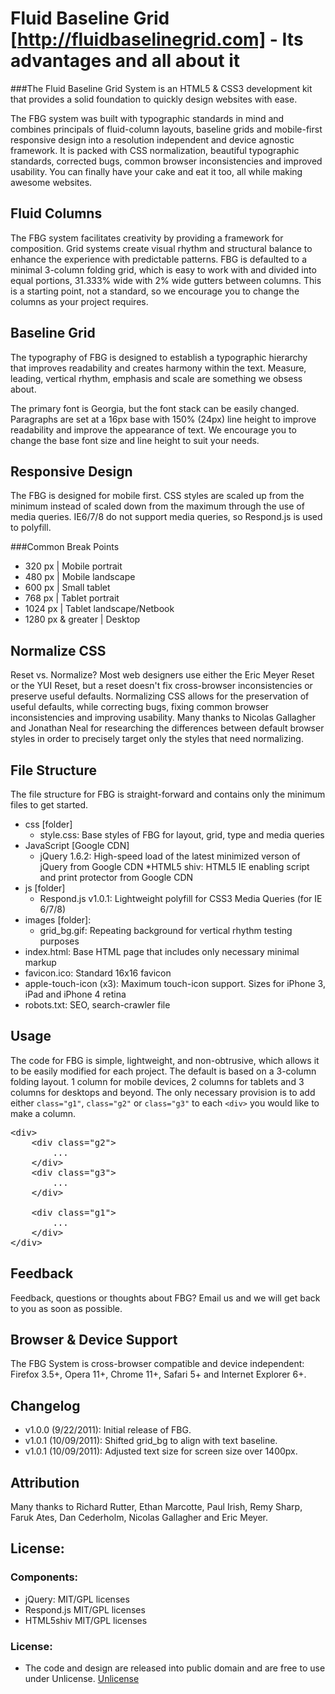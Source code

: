 # Fluid Baseline Grid [http://fluidbaselinegrid.com] - Its advantages and all about it 
###The Fluid Baseline Grid System is an HTML5 & CSS3 development kit that provides a solid foundation to quickly design websites with ease.

The FBG system was built with typographic standards in mind and combines principals of fluid-column layouts, baseline grids and mobile-first responsive design into a resolution independent and device agnostic framework. It is packed with CSS normalization, beautiful typographic standards, corrected bugs, common browser inconsistencies and improved usability. You can finally have your cake and eat it too, all while making awesome websites.

## Fluid Columns
The FBG system facilitates creativity by providing a framework for composition. Grid systems create visual rhythm and structural balance to enhance the experience with predictable patterns.
FBG is defaulted to a minimal 3-column folding grid, which is easy to work with and divided into equal portions, 31.333% wide with 2% wide gutters between columns. This is a starting point, not a standard, so we encourage you to change the columns as your project requires.

## Baseline Grid
The typography of FBG is designed to establish a typographic hierarchy that improves readability and creates harmony within the text. Measure, leading, vertical rhythm, emphasis and scale are something we obsess about.

The primary font is Georgia, but the font stack can be easily changed. Paragraphs are set at a 16px base with 150% (24px) line height to improve readability and improve the appearance of text. We encourage you to change the base font size and line height to suit your needs.

## Responsive Design
The FBG is designed for mobile first. CSS styles are scaled up from the minimum instead of scaled down from the maximum through the use of media queries. IE6/7/8 do not support media queries, so Respond.js is used to polyfill.

###Common Break Points
* 320 px | Mobile portrait
* 480 px | Mobile landscape
* 600 px | Small tablet
* 768 px | Tablet portrait
* 1024 px | Tablet landscape/Netbook
* 1280 px & greater | Desktop

## Normalize CSS
Reset vs. Normalize? Most web designers use either the Eric Meyer Reset or the YUI Reset, but a reset doesn't fix cross-browser inconsistencies or preserve useful defaults. Normalizing CSS allows for the preservation of useful defaults, while correcting bugs, fixing common browser inconsistencies and improving usability. Many thanks to Nicolas Gallagher and Jonathan Neal for researching the differences between default browser styles in order to precisely target only the styles that need normalizing.

## File Structure
The file structure for FBG is straight-forward and contains only the minimum files to get started.

* css [folder]
	* style.css: Base styles of FBG for layout, grid, type and media queries
* JavaScript [Google CDN]
	* jQuery 1.6.2: High-speed load of the latest minimized verson of jQuery from Google CDN
*HTML5 shiv: HTML5 IE enabling script and print protector from Google CDN
* js [folder]
	* Respond.js v1.0.1: Lightweight polyfill for CSS3 Media Queries (for IE 6/7/8)
* images [folder]:
	* grid_bg.gif: Repeating background for vertical rhythm testing purposes
* index.html: Base HTML page that includes only necessary minimal markup
* favicon.ico: Standard 16x16 favicon
* apple-touch-icon (x3): Maximum touch-icon support. Sizes for iPhone 3, iPad and iPhone 4 retina
* robots.txt: SEO, search-crawler file

## Usage

The code for FBG is simple, lightweight, and non-obtrusive, which allows it to be easily modified for each project. The default is based on a 3-column folding layout. 1 column for mobile devices, 2 columns for tablets and 3 columns for desktops and beyond. The only necessary provision is to add either <code>class="g1"</code>, <code>class="g2"</code> or <code>class="g3"</code> to each <code>&lt;div&gt;</code> you would like to make a column.

<pre>&lt;div&gt;
	&lt;div class="g2"&gt;
		...
	&lt;/div&gt;
	&lt;div class="g3"&gt;
		...
	&lt;/div&gt;

	&lt;div class="g1"&gt;
		...
	&lt;/div&gt;
&lt;/div&gt;</pre>

## Feedback
Feedback, questions or thoughts about FBG? Email us and we will get back to you as soon as possible.

## Browser & Device Support
The FBG System is cross-browser compatible and device independent: Firefox 3.5+, Opera 11+, Chrome 11+, Safari 5+ and Internet Explorer 6+.

## Changelog
* v1.0.0 (9/22/2011): Initial release of FBG.
* v1.0.1 (10/09/2011): Shifted grid_bg to align with text baseline.
* v1.0.1 (10/09/2011): Adjusted text size for screen size over 1400px.

## Attribution
Many thanks to Richard Rutter, Ethan Marcotte, Paul Irish, Remy Sharp, Faruk Ates, Dan Cederholm, Nicolas Gallagher and Eric Meyer.

## License:
### Components:

* jQuery: MIT/GPL licenses
* Respond.js MIT/GPL licenses
* HTML5shiv MIT/GPL licenses

### License:
* The code and design are released into public domain and are free to use under Unlicense. [Unlicense](http://unlicense.org)
